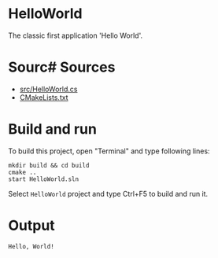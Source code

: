 # HelloWorld

The classic first application 'Hello World'.

# Sourc# Sources

* [src/HelloWorld.cs](src/HelloWorld.cs)
* [CMakeLists.txt](CMakeLists.txt)

# Build and run

To build this project, open "Terminal" and type following lines:

```batch
mkdir build && cd build
cmake ..
start HelloWorld.sln
```

Select `HelloWorld` project and type Ctrl+F5 to build and run it.

# Output

```
Hello, World!
```
